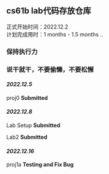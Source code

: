 ## cs61b lab代码存放仓库

正式开始时间：2022.12.2   
计划完成用时：1 months - 1.5 months 
..


### 保持执行力 
### 说干就干，不要偷懒，不要松懈 

#### *2022.12.5*

proj0            **Submitted**

#### *2022.12.8*

Lab Setup    **Submitted**

Lab2             **Submitted**

#### *2022.12.16*

proj1a          **Testing and Fix Bug**
